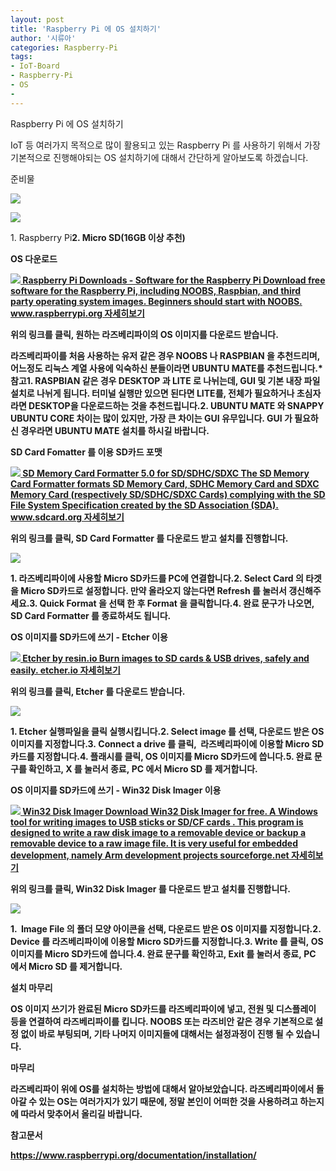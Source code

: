 ```yaml
---
layout: post
title: 'Raspberry Pi 에 OS 설치하기'
author: '시류아'
categories: Raspberry-Pi
tags:
- IoT-Board
- Raspberry-Pi
- OS
-
---
```



<script> location.href='https://cafe.naver.com/develoid/784288' ; </script>

<p>
 <p>
  <p>
   Raspberry Pi 에 OS 설치하기
  </p>
 </p>
</p>
<p>
 <p>IoT 등 여러가지 목적으로 많이 활용되고 있는 Raspberry Pi 를 사용하기 위해서 가장 기본적으로 진행해야되는 OS 설치하기에 대해서 간단하게 알아보도록 하겠습니다.</p>
</p>
<p>
 <p>
  <p></p>
 </p>
</p>
<p>
 <p>
  <p>
   준비물
  </p>
 </p>
</p>
<p>
 <p>
  <img src="https://dthumb-phinf.pstatic.net/?src=%22http%3A%2F%2Fblogfiles.naver.net%2FMjAxODAyMjhfMjQ5%2FMDAxNTE5Nzc5OTUwNDIy.xD-f_bTZ1i05DguFxsySni4tkqOlqx4LAwHt1IvgexIg.gxPXf3e3BHrwSm3G5ullM6hiNJACDl13_pUDiZ9iHBcg.JPEG.searphiel9%2Frasp1.jpg%22&amp;type=cafe_wa740">
 </p>
</p>
<p>
 <p>
  <img src="https://dthumb-phinf.pstatic.net/?src=%22http%3A%2F%2Fblogfiles.naver.net%2FMjAxODAyMjhfMTU4%2FMDAxNTE5Nzc5OTUwNDEy.i_qLkTYAbGqOc8D44HU191Vl8p1FdtYeEUUBPjxRJ3Yg.2Uzmb3S4pEEg1bM9kVBVjfgJPhTYWp0MrvpaAIJ-Ppgg.JPEG.searphiel9%2Fmicrosd.jpg%22&amp;type=cafe_wa740">
 </p>
</p>
<p>
 <p>1. Raspberry Pi<b>2. Micro SD(16GB 이상 추천)</p>
</p>
<p>
 <p>
  <p></p>
 </p>
</p>
<p>
 <p>
  <p>
   OS 다운로드
  </p>
 </p>
</p>
<p>
 <a href="https://www.raspberrypi.org/downloads/">   <img src="https://dthumb-phinf.pstatic.net/?src=%22http%3A%2F%2Fdthumb.phinf.naver.net%2F%3Fsrc%3D%2522https%253A%252F%252Fwww.raspberrypi.org%252Fapp%252Fuploads%252F2013%252F12%252Fnoobs-500x281.png%2522%26amp%3Btype%3Dff500_300%22&amp;type=cafe_wa740">   Raspberry Pi Downloads - Software for the Raspberry Pi Download free software for the Raspberry Pi, including NOOBS, Raspbian, and third party operating system images. Beginners should start with NOOBS. www.raspberrypi.org    자세히보기 </a>
</p>
<p>
 <p>위의 링크를 클릭, 원하는 라즈베리파이의 OS 이미지를 다운로드 받습니다.<b></p>
</p>
<p>
 <p>라즈베리파이를 처음 사용하는 유저 같은 경우 NOOBS 나 RASPBIAN 을 추천드리며, 어느정도 리눅스 계열 사용에 익숙하신 분들이라면 UBUNTU MATE를 추천드립니다.<b><b>* 참고<b>1. RASPBIAN 같은 경우 DESKTOP 과 LITE 로 나뉘는데, GUI 및 기본 내장 파일 설치로 나뉘게 됩니다. 터미널 실행만 있으면 된다면 LITE를, 전체가 필요하거나 초심자라면 DESKTOP을 다운로드하는 것을 추천드립니다.<b><b>2. UBUNTU MATE 와 SNAPPY UBUNTU CORE 차이는 많이 있지만, 가장 큰 차이는 GUI 유무입니다. GUI 가 필요하신 경우라면 UBUNTU MATE 설치를 하시길 바랍니다.</p>
</p>
<p>
 <p>
  <p></p>
 </p>
</p>
<p>
 <p>
  <p>
   SD Card Fomatter 를 이용 SD카드 포맷
  </p>
 </p>
</p>
<p>
 <a href="https://www.sdcard.org/downloads/formatter_4/">   <img src="https://dthumb-phinf.pstatic.net/?src=%22http%3A%2F%2Fdthumb.phinf.naver.net%2F%3Fsrc%3D%2522https%253A%252F%252Fwww.sdcard.org%252Fcmn%252Fimg%252Fogp.png%2522%26amp%3Btype%3Dff500_300%22&amp;type=cafe_wa740">   SD Memory Card Formatter 5.0 for SD/SDHC/SDXC The SD Memory Card Formatter formats SD Memory Card, SDHC Memory Card and SDXC Memory Card (respectively SD/SDHC/SDXC Cards) complying with the SD File System Specification created by the SD Association (SDA). www.sdcard.org    자세히보기 </a>
</p>
<p>
 <p>위의 링크를 클릭, SD Card Formatter 를 다운로드 받고 설치를 진행합니다.</p>
</p>
<p>
 <p>
  <img src="https://dthumb-phinf.pstatic.net/?src=%22http%3A%2F%2Fblogfiles.naver.net%2FMjAxODAyMjhfMjk2%2FMDAxNTE5NzgwNzI4OTE0.3pQE0914PzVaiS2FgGYYnIqCIOEGcRXaY-5YRyKRq8Ug.UenH03-PNZJvYHfZy0xy_cqQZdc58vfAyisyhPRSX54g.PNG.searphiel9%2F0003.PNG%22&amp;type=cafe_wa740">
 </p>
</p>
<p>
 <p>1. 라즈베리파이에 사용할 Micro SD카드를 PC에 연결합니다.<b>2. Select Card 의 타겟을 Micro SD카드로 설정합니다. 만약 올라오지 않는다면 Refresh 를 눌러서 갱신해주세요.<b>3. Quick Format 을 선택 한 후 Format 을 클릭합니다.<b>4. 완료 문구가 나오면, SD Card Formatter 를 종료하셔도 됩니다.</p>
</p>
<p>
 <p>
  <p></p>
 </p>
</p>
<p>
 <p>
  <p>
   OS 이미지를 SD카드에 쓰기 - Etcher 이용
  </p>
 </p>
</p>
<p>
 <a href="https://etcher.io/">   <img src="https://dthumb-phinf.pstatic.net/?src=%22http%3A%2F%2Fdthumb.phinf.naver.net%2F%3Fsrc%3D%2522https%253A%252F%252Fetcher.io%252Fstatic%252Fscreenshot.gif%2522%26amp%3Btype%3Dff500_300%22&amp;type=cafe_wa740">   Etcher by resin.io Burn images to SD cards &amp; USB drives, safely and easily. etcher.io    자세히보기 </a>
</p>
<p>
 <p>위의 링크를 클릭, Etcher 를 다운로드 받습니다.</p>
</p>
<p>
 <p>
  <img src="https://dthumb-phinf.pstatic.net/?src=%22http%3A%2F%2Fblogfiles.naver.net%2FMjAxODAyMjhfMTAy%2FMDAxNTE5NzgwMTYxODE4.0LhaEDmXKMvrgnF8Z93XrY_CxfMyxHk7kOvlkX5yHDgg.aJBgniU6y6dUpCDNvLObFRpna3PhcJOA3r0il65ypsEg.PNG.searphiel9%2F0008.PNG%22&amp;type=cafe_wa740">
 </p>
</p>
<p>
 <p>1. Etcher 실행파일을 클릭 실행시킵니다.<b>2. Select image 를 선택, 다운로드 받은 OS 이미지를 지정합니다.<b>3.&nbsp;Connect a drive 를 클릭, &nbsp;라즈베리파이에 이용할 Micro SD카드를 지정합니다.<b>4. 플래시를 클릭, OS 이미지를 Micro SD카드에 씁니다.<b>5. 완료 문구를 확인하고, X 를 눌러서 종료,&nbsp;PC 에서 Micro SD 를 제거합니다.<b></p>
</p>
<p>
 <p>
  <p></p>
 </p>
</p>
<p>
 <p>
  <p>
   OS 이미지를 SD카드에 쓰기 - Win32 Disk Imager 이용
  </p>
 </p>
</p>
<p>
 <a href="https://sourceforge.net/projects/win32diskimager/">   <img src="https://dthumb-phinf.pstatic.net/?src=%22http%3A%2F%2Fdthumb.phinf.naver.net%2F%3Fsrc%3D%2522https%253A%252F%252Fa.fsdn.com%252Fallura%252Fp%252Fwin32diskimager%252Ficon%253F1495137073%2522%26amp%3Btype%3Dff120%22&amp;type=cafe_wa740">   Win32 Disk Imager Download Win32 Disk Imager for free. A Windows tool for writing images to USB sticks or SD/CF cards . This program is designed to write a raw disk image to a removable device or backup a removable device to a raw image file. It is very useful for embedded development, namely Arm development projects sourceforge.net    자세히보기 </a>
</p>
<p>
 <p>위의 링크를 클릭, Win32 Disk Imager&nbsp;를 다운로드 받고 설치를 진행합니다.</p>
</p>
<p>
 <p>
  <img src="https://dthumb-phinf.pstatic.net/?src=%22http%3A%2F%2Fblogfiles.naver.net%2FMjAxODAyMjhfMTIg%2FMDAxNTE5NzgwOTIzMTk0.Nu6NGbWnz6c9InFCBrnEuam_Q7LkdRWHcb9PANUR7i8g.deML5UJ_dqAF3KkWnEN0sjoi6K7-7RP6MTW-7yX899Eg.PNG.searphiel9%2F0004.PNG%22&amp;type=cafe_wa740">
 </p>
</p>
<p>
 <p>1. &nbsp;Image File 의 폴더 모양 아이콘을&nbsp;선택, 다운로드 받은 OS 이미지를 지정합니다.<b>2. Device 를&nbsp;라즈베리파이에 이용할 Micro SD카드를&nbsp;지정합니다.<b>3. Write 를 클릭,&nbsp;OS 이미지를 Micro SD카드에 씁니다.<b>4. 완료 문구를 확인하고, Exit 를 눌러서 종료,&nbsp;PC 에서 Micro SD 를 제거합니다.</p>
</p>
<p>
 <p>
  <p></p>
 </p>
</p>
<p>
 <p>
  <p>
   설치 마무리
  </p>
 </p>
</p>
<p>
 <p>OS 이미지 쓰기가 완료된 Micro SD카드를 라즈베리파이에 넣고, 전원 및 디스플레이 등을 연결하여 라즈베리파이를 킵니다. NOOBS 또는 라즈비안 같은 경우 기본적으로 설정 없이 바로 부팅되며, 기타 나머지 이미지들에 대해서는 설정과정이 진행 될 수 있습니다.</p>
</p>
<p>
 <p>
  <p></p>
 </p>
</p>
<p>
 <p>
  <p>
   마무리
  </p>
 </p>
</p>
<p>
 <p>라즈베리파이 위에 OS를 설치하는 방법에 대해서 알아보았습니다. 라즈베리파이에서 돌아갈 수 있는 OS는 여러가지가 있기 때문에, 정말 본인이 어떠한 것을 사용하려고 하는지에 따라서 맞추어서 올리길 바랍니다.</p>
</p>
<p>
 <p>
  <p></p>
 </p>
</p>
<p>
 <p>
  <p>
   참고문서
  </p>
 </p>
</p>
<p>
 <p><a href="https://www.raspberrypi.org/documentation/installation/">https://www.raspberrypi.org/documentation/installation/</a></p>
</p>
